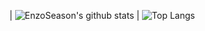 | ![EnzoSeason's github stats](https://github-readme-stats.vercel.app/api?username=EnzoSeason&show_icons=true&theme=radical) | ![Top Langs](https://github-readme-stats.vercel.app/api/top-langs/?username=EnzoSeason&layout=compact&theme=dark)
